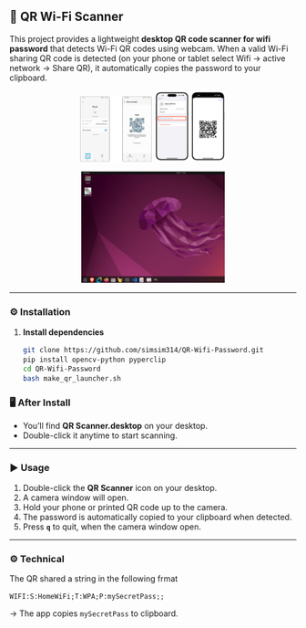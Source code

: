 ## 📘 QR Wi-Fi Scanner

This project provides a lightweight **desktop QR code scanner for wifi password** that detects Wi-Fi QR codes using webcam.
When a valid Wi-Fi sharing QR code is detected (on your phone or tablet select Wifi -> active network -> Share QR), it automatically copies the password to your clipboard.

<p align="center">
  <img src="android-qr-share.png" alt="Android Wi-Fi QR code" width="25%">
  <img src="QR-code-of-Wi-Fi-network-on-iPhone.png" alt="iPhone Wi-Fi QR code" width="25%">
</p>


<p align="center">
  <img src="screen.png" alt="QR Scanner desktop screen" width="50%">
</p>


---

### ⚙️ Installation

1. **Install dependencies**

   ```bash
   git clone https://github.com/simsim314/QR-Wifi-Password.git
   pip install opencv-python pyperclip
   cd QR-Wifi-Password
   bash make_qr_launcher.sh
   ```
   
### 🖥️ After Install

* You’ll find **QR Scanner.desktop** on your desktop.
* Double-click it anytime to start scanning.

---

### ▶️ Usage

1. Double-click the **QR Scanner** icon on your desktop.
2. A camera window will open.
3. Hold your phone or printed QR code up to the camera.
4. The password is automatically copied to your clipboard when detected.
6. Press **`q`** to quit, when the camera window open.

---

### ⚙️ Technical

The QR shared a string in the following frmat 

```
WIFI:S:HomeWiFi;T:WPA;P:mySecretPass;;
```

→ The app copies `mySecretPass` to clipboard.

